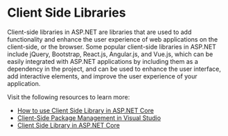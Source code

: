 # Client Side Libraries

Client-side libraries in ASP.NET are libraries that are used to add functionality and enhance the user experience of web applications on the client-side, or the browser. Some popular client-side libraries in ASP.NET include jQuery, Bootstrap, React.js, Angular.js, and Vue.js, which can be easily integrated with ASP.NET applications by including them as a dependency in the project, and can be used to enhance the user interface, add interactive elements, and improve the user experience of your application.

Visit the following resources to learn more:

- [How to use Client Side Library in ASP.NET Core](https://www.youtube.com/watch?v=VwqozSbQuec)
- [Client-Side Package Management in Visual Studio](https://www.c-sharpcorner.com/article/client-side-package-management-with-library-manager-in-visual-studio-2017libman/)
- [Client Side Library in ASP.NET Core](de/libman/?view=aspnetcore-7.0)